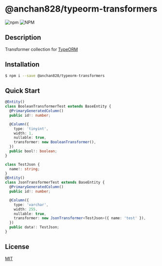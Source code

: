 # @anchan828/typeorm-transformers

![npm](https://img.shields.io/npm/v/@anchan828/typeorm-transformers.svg)
![NPM](https://img.shields.io/npm/l/@anchan828/typeorm-transformers.svg)

## Description

Transformer collection for [TypeORM](http://typeorm.io)

## Installation

```bash
$ npm i --save @anchan828/typeorm-transformers
```

## Quick Start

```ts
@Entity()
class BooleanTransformerTest extends BaseEntity {
  @PrimaryGeneratedColumn()
  public id!: number;

  @Column({
    type: 'tinyint',
    width: 1,
    nullable: true,
    transformer: new BooleanTransformer(),
  })
  public bool!: boolean;
}
```

```ts
class TestJson {
  name!: string;
}
@Entity()
class JsonTransformerTest extends BaseEntity {
  @PrimaryGeneratedColumn()
  public id!: number;

  @Column({
    type: 'varchar',
    width: 255,
    nullable: true,
    transformer: new JsonTransformer<TestJson>({ name: 'test' }),
  })
  public data!: TestJson;
}
```

## License

[MIT](LICENSE)